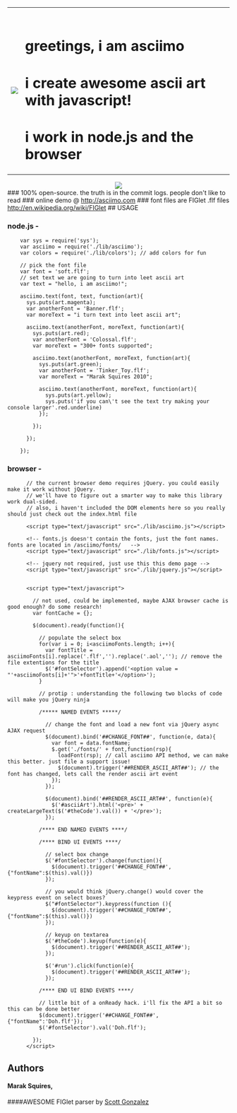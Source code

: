 
<table>
  <tr valign = "middle">
    <td><img src = "http://imgur.com/kmbjB.png"/></td>
    <td>
      <br/>
      <h1>greetings, i am asciimo</h1>
      <h1>i create awesome ascii art with javascript!</h1>
      <h1>i work in node.js and the browser</h1>
    </td>    
  </tr>


</table>

<div align = "center"><img src = "http://i.imgur.com/CDKZc.png" border = "0"/></div>
### 100% open-source. the truth is in the commit logs. people don't like to read
### online demo @ <a href = "http://asciimo.com" target = "_blank">http://asciimo.com</a>
### font files are FIGlet .flf files <a href = "http://en.wikipedia.org/wiki/FIGlet">http://en.wikipedia.org/wiki/FIGlet</a>
## USAGE

### node.js - 
        var sys = require('sys');
        var asciimo = require('./lib/asciimo');
        var colors = require('./lib/colors'); // add colors for fun

        // pick the font file
        var font = 'soft.flf';
        // set text we are going to turn into leet ascii art
        var text = "hello, i am asciimo!";

        asciimo.text(font, text, function(art){
          sys.puts(art.magenta);
          var anotherFont = 'Banner.flf';
          var moreText = "i turn text into leet ascii art";

          asciimo.text(anotherFont, moreText, function(art){
            sys.puts(art.red);
            var anotherFont = 'Colossal.flf';
            var moreText = "300+ fonts supported";

            asciimo.text(anotherFont, moreText, function(art){
              sys.puts(art.green);  
              var anotherFont = 'Tinker_Toy.flf';
              var moreText = "Marak Squires 2010";

              asciimo.text(anotherFont, moreText, function(art){
                sys.puts(art.yellow);  
                sys.puts('if you can\'t see the text try making your console larger'.red.underline)
              });

            });

          });

        });

### browser - 

          // the current browser demo requires jQuery. you could easily make it work without jQuery.
          // we'll have to figure out a smarter way to make this library work dual-sided. 
          // also, i haven't included the DOM elements here so you really should just check out the index.html file

          <script type="text/javascript" src="./lib/asciimo.js"></script>

          <!-- fonts.js doesn't contain the fonts, just the font names. fonts are located in /asciimo/fonts/   -->
          <script type="text/javascript" src="./lib/fonts.js"></script>

          <!-- jquery not required, just use this this demo page -->
          <script type="text/javascript" src="./lib/jquery.js"></script>


          <script type="text/javascript">

            // not used, could be implemented, maybe AJAX browser cache is good enough? do some research!
            var fontCache = {};

            $(document).ready(function(){

              // populate the select box
              for(var i = 0; i<asciimoFonts.length; i++){
                var fontTitle = asciimoFonts[i].replace('.flf','').replace('.aol',''); // remove the file extentions for the title
                $('#fontSelector').append('<option value = "'+asciimoFonts[i]+'">'+fontTitle+'</option>');
              }
    
              // protip : understanding the following two blocks of code will make you jQuery ninja
    
              /***** NAMED EVENTS *****/

                // change the font and load a new font via jQuery async AJAX request
                $(document).bind('##CHANGE_FONT##', function(e, data){
                  var font = data.fontName; 
                  $.get('./fonts/' + font,function(rsp){
                    loadFont(rsp); // call asciimo API method, we can make this better. just file a support issue!
                    $(document).trigger('##RENDER_ASCII_ART##'); // the font has changed, lets call the render ascii art event
                  });
                });
  
                $(document).bind('##RENDER_ASCII_ART##', function(e){
                  $('#asciiArt').html('<pre>' + createLargeText($('#theCode').val()) + '</pre>');
                });

              /**** END NAMED EVENTS ****/

              /**** BIND UI EVENTS ****/

                // select box change
                $('#fontSelector').change(function(){
                  $(document).trigger('##CHANGE_FONT##', {"fontName":$(this).val()})
                });
    
                // you would think jQuery.change() would cover the keypress event on select boxes? 
                $("#fontSelector").keypress(function (){
                  $(document).trigger('##CHANGE_FONT##', {"fontName":$(this).val()})
                });

                // keyup on textarea
                $('#theCode').keyup(function(e){
                  $(document).trigger('##RENDER_ASCII_ART##');
                });
    
                $('#run').click(function(e){
                  $(document).trigger('##RENDER_ASCII_ART##');
                });

              /**** END UI BIND EVENTS ****/

              // little bit of a onReady hack. i'll fix the API a bit so this can be done better
              $(document).trigger('##CHANGE_FONT##', {"fontName":'Doh.flf'});
              $('#fontSelector').val('Doh.flf');

            });
          </script>


## Authors
#### Marak Squires, 
####AWESOME FIGlet parser by <a href = "http://github.com/scottgonzalez/figlet-js.git">Scott Gonzalez</a>


